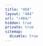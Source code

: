 ```yaml
---
title: "404"
layout: "404"
url: "/404/"
hidden: true
private: true
sitemap:
  disable: true
---
```

